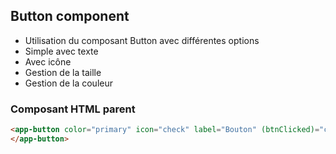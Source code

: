 ## Button component
- Utilisation du composant Button avec différentes options
- Simple avec texte
- Avec icône
- Gestion de la taille
- Gestion de la couleur

### Composant HTML parent
```html
<app-button color="primary" icon="check" label="Bouton" (btnClicked)="clickBtn($event)">
</app-button>
```

